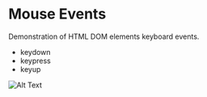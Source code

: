 # Mouse Events
Demonstration of HTML DOM elements keyboard events. 

- keydown
- keypress
- keyup


![Alt Text](https://media.giphy.com/media/DijPay0cm9Z8GpsOW2/giphy.gif)

